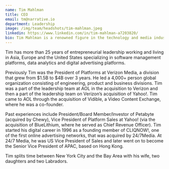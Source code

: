 ```yaml
---
name: Tim Mahlman
title: CEO
email: tm@narrative.io
department: Leadership
image: /img/team/headshots/tim-mahlman.jpeg
linkedin: https://www.linkedin.com/in/tim-mahlman-a7203820/
bio: Tim Mahlman is a renowned figure in the technology and media industry.
---
```

Tim has more than 25 years of entrepreneurial leadership working and living in Asia, Europe and the United States specializing in software management platforms, data analytics and digital advertising platforms. 

Previously Tim was the President of Platforms at Verizon Media, a division that grew from $1.5B to $4B over 3 years. He led a 4,000+ person global organization consisting of engineering, product and business divisions. Tim was a part of the leadership team at AOL in the acquisition to Verizon and then a part of the leadership team on Verizon’s acquisition of Yahoo!. Tim came to AOL through the acquisition of Vidible, a Video Content Exchange, where he was a co-founder. 

Past experiences include President/Board Member/Investor of Petabyte (acquired by Chewy), Vice President of Platform Sales at Yahoo! (via the acquisition of BlueLithium, where he served as Chief Revenue Officer). Tim started his digital career in 1996 as a founding member of CLIQNOW!, one of the first online advertising networks, that was acquired by 24/7Media.  At 24/7 Media, he was US Vice President of Sales and later went on to become the Senior Vice President of APAC, based on Hong Kong. 

Tim splits time between New York City and the Bay Area with his wife, two daughters and two Labradors.
